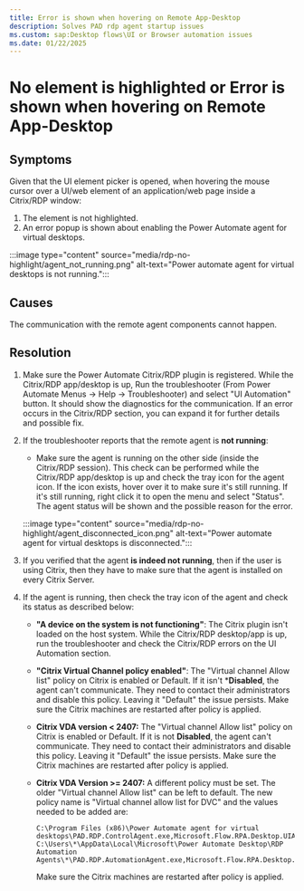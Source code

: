 ```yaml
---
title: Error is shown when hovering on Remote App-Desktop
description: Solves PAD rdp agent startup issues
ms.custom: sap:Desktop flows\UI or Browser automation issues
ms.date: 01/22/2025
---
```


# No element is highlighted or Error is shown when hovering on Remote App-Desktop

## Symptoms

Given that the UI element picker is opened, when hovering the mouse cursor over a UI/web element of an application/web page inside a Citrix/RDP window:

1. The element is not highlighted.
2. An error popup is shown about enabling the Power Automate agent for virtual desktops.

:::image type="content" source="media/rdp-no-highlight/agent_not_running.png" alt-text="Power automate agent for virtual desktops is not running.":::

## Causes

The communication with the remote agent components cannot happen.

## Resolution

1. Make sure the Power Automate Citrix/RDP plugin is registered. While the Citrix/RDP app/desktop is up, Run the troubleshooter (From Power Automate Menus -> Help -> Troubleshooter) and select "UI Automation" button. It should show the diagnostics for the communication. If an error occurs in the Citrix/RDP section, you can expand it for further details and possible fix.
2. If the troubleshooter reports that the remote agent is **not running**:  
   - Make sure the agent is running on the other side (inside the  Citrix/RDP session). This check can be performed while the Citrix/RDP app/desktop is up and check the tray icon for the agent icon. If the icon exists, hover over it to make sure it's still running. If it's still running, right click it to open the menu and select "Status". The agent status will be shown and the possible reason for the error.

   :::image type="content" source="media/rdp-no-highlight/agent_disconnected_icon.png" alt-text="Power automate agent for virtual desktops is disconnected.":::

3. If you verified that the agent **is indeed not running**, then if the user is using Citrix, then they have to make sure that the agent is installed on every Citrix Server.

4. If the agent is running, then check the tray icon of the agent and check its status as described below:
   - **"A device on the system is not functioning"**: The Citrix plugin isn't loaded on the host system. While the Citrix/RDP desktop/app is up, run the troubleshooter and check the Citrix/RDP errors on the UI Automation section.
   - **"Citrix Virtual Channel policy enabled"**: The "Virtual channel Allow list" policy on Citrix is enabled or Default. If it isn't ***Disabled**, the agent can't communicate. They need to contact their administrators and disable this policy. Leaving it "Default" the issue persists. Make sure the Citrix machines are restarted after policy is applied.
   - **Citrix VDA version < 2407:** The "Virtual channel Allow list" policy on Citrix is enabled or Default. If it is not **Disabled**, the agent can't communicate. They need to contact their administrators and disable this policy. Leaving it "Default" the issue persists. Make sure the Citrix machines are restarted after policy is applied.
   - **Citrix VDA Version >= 2407:** A different policy must be set. The older "Virtual channel Allow list" can be left to default. The new policy name is "Virtual channel allow list for DVC" and the values needed to be added are:

       ```
       C:\Program Files (x86)\Power Automate agent for virtual desktops\PAD.RDP.ControlAgent.exe,Microsoft.Flow.RPA.Desktop.UIAutomation.RDP.DVC.Plugin,PAD\CONTROL  
       C:\Users\*\AppData\Local\Microsoft\Power Automate Desktop\RDP Automation Agents\*\PAD.RDP.AutomationAgent.exe,Microsoft.Flow.RPA.Desktop.UIAutomation.RDP.DVC.Plugin,PAD\UIA
       ```
        Make sure the Citrix machines are restarted after policy is applied.

